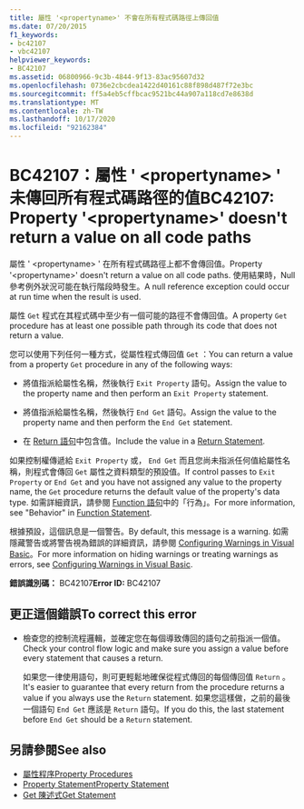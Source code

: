 ```yaml
---
title: 屬性 '<propertyname>' 不會在所有程式碼路徑上傳回值
ms.date: 07/20/2015
f1_keywords:
- bc42107
- vbc42107
helpviewer_keywords:
- BC42107
ms.assetid: 06800966-9c3b-4844-9f13-83ac95607d32
ms.openlocfilehash: 0736e2cbcdea1422d40161c88f898d487f72e3bc
ms.sourcegitcommit: ff5a4eb5cffbcac9521bc44a907a118cd7e8638d
ms.translationtype: MT
ms.contentlocale: zh-TW
ms.lasthandoff: 10/17/2020
ms.locfileid: "92162384"
---
```

# <a name="bc42107-property-propertyname-doesnt-return-a-value-on-all-code-paths"></a><span data-ttu-id="e0ffc-102">BC42107：屬性 ' \<propertyname> ' 未傳回所有程式碼路徑的值</span><span class="sxs-lookup"><span data-stu-id="e0ffc-102">BC42107: Property '\<propertyname>' doesn't return a value on all code paths</span></span>

<span data-ttu-id="e0ffc-103">屬性 ' \<propertyname> ' 在所有程式碼路徑上都不會傳回值。</span><span class="sxs-lookup"><span data-stu-id="e0ffc-103">Property '\<propertyname>' doesn't return a value on all code paths.</span></span> <span data-ttu-id="e0ffc-104">使用結果時，Null 參考例外狀況可能在執行階段時發生。</span><span class="sxs-lookup"><span data-stu-id="e0ffc-104">A null reference exception could occur at run time when the result is used.</span></span>

<span data-ttu-id="e0ffc-105">屬性 `Get` 程式在其程式碼中至少有一個可能的路徑不會傳回值。</span><span class="sxs-lookup"><span data-stu-id="e0ffc-105">A property `Get` procedure has at least one possible path through its code that does not return a value.</span></span>

 <span data-ttu-id="e0ffc-106">您可以使用下列任何一種方式，從屬性程式傳回值 `Get` ：</span><span class="sxs-lookup"><span data-stu-id="e0ffc-106">You can return a value from a property `Get` procedure in any of the following ways:</span></span>

- <span data-ttu-id="e0ffc-107">將值指派給屬性名稱，然後執行 `Exit Property` 語句。</span><span class="sxs-lookup"><span data-stu-id="e0ffc-107">Assign the value to the property name and then perform an `Exit Property` statement.</span></span>

- <span data-ttu-id="e0ffc-108">將值指派給屬性名稱，然後執行 `End Get` 語句。</span><span class="sxs-lookup"><span data-stu-id="e0ffc-108">Assign the value to the property name and then perform the `End Get` statement.</span></span>

- <span data-ttu-id="e0ffc-109">在 [Return 語句](../statements/return-statement.md)中包含值。</span><span class="sxs-lookup"><span data-stu-id="e0ffc-109">Include the value in a [Return Statement](../statements/return-statement.md).</span></span>

<span data-ttu-id="e0ffc-110">如果控制權傳遞給 `Exit Property` 或， `End Get` 而且您尚未指派任何值給屬性名稱，則程式會傳回 `Get` 屬性之資料類型的預設值。</span><span class="sxs-lookup"><span data-stu-id="e0ffc-110">If control passes to `Exit Property` or `End Get` and you have not assigned any value to the property name, the `Get` procedure returns the default value of the property's data type.</span></span> <span data-ttu-id="e0ffc-111">如需詳細資訊，請參閱 [Function 語句](../statements/function-statement.md)中的「行為」。</span><span class="sxs-lookup"><span data-stu-id="e0ffc-111">For more information, see "Behavior" in [Function Statement](../statements/function-statement.md).</span></span>

<span data-ttu-id="e0ffc-112">根據預設，這個訊息是一個警告。</span><span class="sxs-lookup"><span data-stu-id="e0ffc-112">By default, this message is a warning.</span></span> <span data-ttu-id="e0ffc-113">如需隱藏警告或將警告視為錯誤的詳細資訊，請參閱 [Configuring Warnings in Visual Basic](/visualstudio/ide/configuring-warnings-in-visual-basic)。</span><span class="sxs-lookup"><span data-stu-id="e0ffc-113">For more information on hiding warnings or treating warnings as errors, see [Configuring Warnings in Visual Basic](/visualstudio/ide/configuring-warnings-in-visual-basic).</span></span>

<span data-ttu-id="e0ffc-114">**錯誤識別碼：** BC42107</span><span class="sxs-lookup"><span data-stu-id="e0ffc-114">**Error ID:** BC42107</span></span>

## <a name="to-correct-this-error"></a><span data-ttu-id="e0ffc-115">更正這個錯誤</span><span class="sxs-lookup"><span data-stu-id="e0ffc-115">To correct this error</span></span>

- <span data-ttu-id="e0ffc-116">檢查您的控制流程邏輯，並確定您在每個導致傳回的語句之前指派一個值。</span><span class="sxs-lookup"><span data-stu-id="e0ffc-116">Check your control flow logic and make sure you assign a value before every statement that causes a return.</span></span>

  <span data-ttu-id="e0ffc-117">如果您一律使用語句，則可更輕鬆地確保從程式傳回的每個傳回值 `Return` 。</span><span class="sxs-lookup"><span data-stu-id="e0ffc-117">It's easier to guarantee that every return from the procedure returns a value if you always use the `Return` statement.</span></span> <span data-ttu-id="e0ffc-118">如果您這樣做，之前的最後一個語句 `End Get` 應該是 `Return` 語句。</span><span class="sxs-lookup"><span data-stu-id="e0ffc-118">If you do this, the last statement before `End Get` should be a `Return` statement.</span></span>

## <a name="see-also"></a><span data-ttu-id="e0ffc-119">另請參閱</span><span class="sxs-lookup"><span data-stu-id="e0ffc-119">See also</span></span>

- [<span data-ttu-id="e0ffc-120">屬性程序</span><span class="sxs-lookup"><span data-stu-id="e0ffc-120">Property Procedures</span></span>](../../programming-guide/language-features/procedures/property-procedures.md)
- [<span data-ttu-id="e0ffc-121">Property Statement</span><span class="sxs-lookup"><span data-stu-id="e0ffc-121">Property Statement</span></span>](../statements/property-statement.md)
- [<span data-ttu-id="e0ffc-122">Get 陳述式</span><span class="sxs-lookup"><span data-stu-id="e0ffc-122">Get Statement</span></span>](../statements/get-statement.md)
